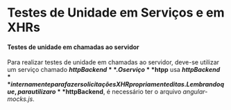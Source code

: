 # Testes de Unidade em Serviços e em XHRs

#### Testes de unidade em chamadas ao servidor

Para realizar testes de unidade em chamadas ao servidor, deve-se
utilizar um serviço chamado **$httpBackend**. O serviço **$htpp** usa
**$httpBackend** internamente para fazer solicitações XHR propriamente
ditas. Lembrando que, para utilizar o **$httpBackend**, é necessário ter
o arquivo *angular-mocks.js*.
